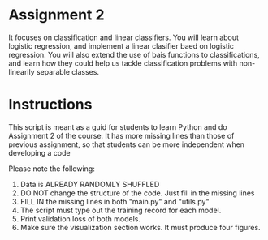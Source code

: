 # Assignment 2
It focuses on classification and linear classifiers. You will learn about logistic regression, and implement a linear clasifier baed on logistic regression. You will also extend the use of bais functions to classifications, and learn how they could help us tackle classification problems with non-linearily separable classes.

# Instructions
This script is meant as a guid for students to learn Python and do Assignment 2 of the course. It has more missing lines than those of previous assignment, so that students can be more independent when developing a code

Please note the following:
1) Data is ALREADY RANDOMLY SHUFFLED
2) DO NOT change the structure of the code. Just fill in the 
missing lines
3) FILL IN the missing lines in both "main.py" and "utils.py"
4) The script must type out the training record for each model.
5) Print validation loss of both models. 
6) Make sure the visualization section works. It must produce 
four figures. 
